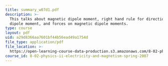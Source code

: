 ```yaml
---
title: summary_w07d1.pdf
description: >-
  This talks about magnetic dipole moment, right hand rule for direction of
  dipole moment, and forces on magnetic dipole moments.
type: course
layout: pdf
uid: a29d8366aa7601bf44b56ead49a1754d
file_type: application/pdf
file_location: >-
  https://open-learning-course-data-production.s3.amazonaws.com/8-02-physics-ii-electricity-and-magnetism-spring-2007/a29d8366aa7601bf44b56ead49a1754d_summary_w07d1.pdf
course_id: 8-02-physics-ii-electricity-and-magnetism-spring-2007
---
```

